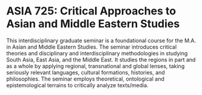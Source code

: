 # ASIA 725: Critical Approaches to Asian and Middle Eastern Studies

This interdisciplinary graduate seminar is a foundational course for the M.A. in Asian and Middle Eastern Studies. The seminar introduces critical theories and disciplinary and interdisciplinary methodologies in studying South Asia, East Asia, and the Middle East. It studies the regions in part and as a whole by applying regional, transnational and global lenses, taking seriously relevant languages, cultural formations, histories, and philosophies. The seminar employs theoretical, ontological and epistemological terrains to critically analyze texts/media.